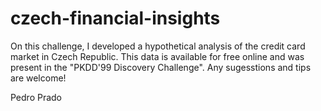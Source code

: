 # czech-financial-insights
On this challenge, I developed a hypothetical analysis of the credit card market in Czech Republic.
This data is available for free online and was present in the "PKDD'99 Discovery Challenge".
Any sugesstions and tips are welcome!

Pedro Prado
